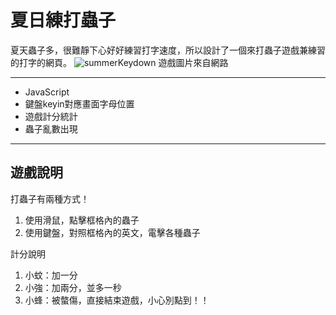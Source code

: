 # 夏日練打蟲子
夏天蟲子多，很難靜下心好好練習打字速度，所以設計了一個來打蟲子遊戲兼練習的打字的網頁。
![summerKeydown](/images/summerKeydown.jpg)
遊戲圖片來自網路
***
- JavaScript
- 鍵盤keyin對應畫面字母位置
- 遊戲計分統計
- 蟲子亂數出現
***

## 遊戲說明
打蟲子有兩種方式！  
1. 使用滑鼠，點擊框格內的蟲子
2. 使用鍵盤，對照框格內的英文，電擊各種蟲子

計分說明
1. 小蚊：加一分
2. 小強：加兩分，並多一秒
3. 小蜂：被螫傷，直接結束遊戲，小心別點到！！